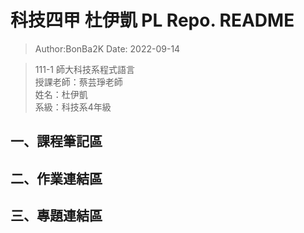 # 科技四甲 杜伊凱 PL Repo. README

> Author:BonBa2K
> Date: 2022-09-14  

> 111-1 師大科技系程式語言<br />
> 授課老師：蔡芸琤老師<br />
> 姓名：杜伊凱 <br />
> 系級：科技系4年級
## 一、課程筆記區

## 二、作業連結區

## 三、專題連結區
